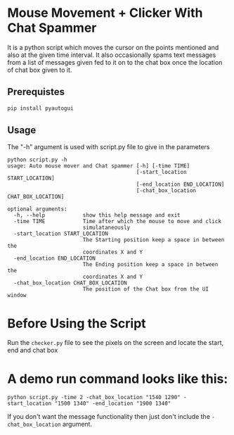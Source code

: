 # Mouse Movement + Clicker With Chat Spammer

It is a python script which moves the cursor on the points mentioned and also at the given time interval. It also occasionally spams text messages from a list of messages given fed to it on to the chat box once the location of chat box given to it.

## Prerequistes

```bash
pip install pyautogui
```

## Usage

The "-h" argument is used with script.py file to give in the parameters
```
python script.py -h
usage: Auto mouse mover and Chat spammer [-h] [-time TIME]
                                         [-start_location START_LOCATION]
                                         [-end_location END_LOCATION]
                                         [-chat_box_location CHAT_BOX_LOCATION]

optional arguments:
  -h, --help            show this help message and exit
  -time TIME            Time after which the mouse to move and click
                        simulataneously
  -start_location START_LOCATION
                        The Starting position keep a space in between the
                        coordinates X and Y
  -end_location END_LOCATION
                        The Ending position keep a space in between the
                        coordinates X and Y
  -chat_box_location CHAT_BOX_LOCATION
                        The position of the Chat box from the UI window
```

# Before Using the Script

Run the ```checker.py``` file to see the pixels on the screen and locate the start, end and chat box

# A demo run command looks like this:

```
python script.py -time 2 -chat_box_location "1540 1290" -start_location "1500 1340" -end_location "1900 1340"
```
If you don't want the message functionality then just don't include the ```-chat_box_location``` argument.
